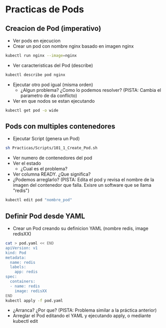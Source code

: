 # Practicas de Pods

## Creacion de Pod (imperativo)

  * Ver pods en ejecucion
  * Crear un pod con nombre nginx basado en imagen nginx

```bash
kubectl run nginx --image=nginx
```

  * Ver caracteristicas del Pod (describe)

```bash
kubectl describe pod nginx
```

  * Ejecutar otro pod igual (misma orden)
    * ¿Algun problema? ¿Como lo podemos resolver? (PISTA: Cambia el parametro de da conflicto)
  * Ver en que nodos se estan ejecutando

```bash
kubectl get pod -o wide
```

## Pods con multiples contenedores

  * Ejecutar Script (genera un Pod)

```bash
sh Practicas/Scripts/101_1_Create_Pod.sh
```

  * Ver numero de contenedores del pod
  * Ver el estado
    * ¿Cual es el problema?
  * Ver columna READY. ¿Que significa?
  * ¿Podemos arreglarlo? (PISTA: Edita el pod y revisa el nombre de la imagen del contenedor que falla. Exisre un software que se llama "redis")

```bash
kubectl edit pod "nombre_pod"
```

## Definir Pod desde YAML

  * Crear un Pod creando su definicion YAML (nombre redis, image redisXX)

```bash
cat > pod.yaml << END
apiVersion: v1
kind: Pod
metadata:
  name: redis
  labels:
    app: redis
spec:
  containers:
  - name: redis
    image: redisXX
END
kubectl apply -f pod.yaml
```

  * ¿Arranca? ¿Por que? (PISTA: Problema similar a la práctica anterior)
  * Arreglar el Pod editando el YAML y ejecutando apply, o mediante kubectl edit 

